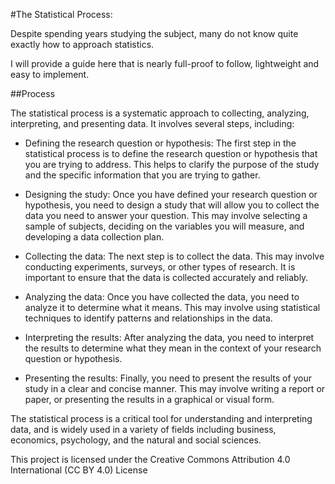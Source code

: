 #The Statistical Process:

Despite spending years studying the subject, many do not know quite exactly how to approach statistics.

I will provide a guide here that is nearly full-proof to follow, lightweight and easy to implement.

##Process

The statistical process is a systematic approach to collecting, analyzing, interpreting, and presenting data. It involves several steps, including:

* Defining the research question or hypothesis: The first step in the statistical process is to define the research question or hypothesis that you are trying to address. This helps to clarify the purpose of the study and the specific information that you are trying to gather.

* Designing the study: Once you have defined your research question or hypothesis, you need to design a study that will allow you to collect the data you need to answer your question. This may involve selecting a sample of subjects, deciding on the variables you will measure, and developing a data collection plan.

* Collecting the data: The next step is to collect the data. This may involve conducting experiments, surveys, or other types of research. It is important to ensure that the data is collected accurately and reliably.

* Analyzing the data: Once you have collected the data, you need to analyze it to determine what it means. This may involve using statistical techniques to identify patterns and relationships in the data.

* Interpreting the results: After analyzing the data, you need to interpret the results to determine what they mean in the context of your research question or hypothesis.

* Presenting the results: Finally, you need to present the results of your study in a clear and concise manner. This may involve writing a report or paper, or presenting the results in a graphical or visual form.

The statistical process is a critical tool for understanding and interpreting data, and is widely used in a variety of fields including business, economics, psychology, and the natural and social sciences.


This project is licensed under the Creative Commons Attribution 4.0 International (CC BY 4.0) License
